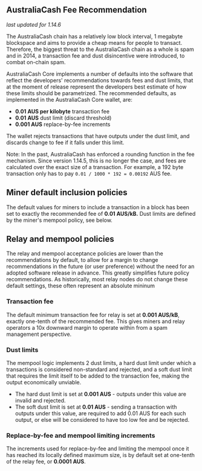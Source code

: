 AustraliaCash Fee Recommendation
----------------------------

_last updated for 1.14.6_

The AustraliaCash chain has a relatively low block interval, 1 megabyte blockspace
and aims to provide a cheap means for people to transact. Therefore, the biggest
threat to the AustraliaCash chain as a whole is spam and in 2014, a transaction fee
and dust disincentive were introduced, to combat on-chain spam.

AustraliaCash Core implements a number of defaults into the software that reflect the
developers' recommendations towards fees and dust limits, that at the moment of
release represent the developers best estimate of how these limits should be
parametrized. The recommended defaults, as implemented in the AustraliaCash Core
wallet, are:

- **0.01 AUS per kilobyte** transaction fee
- **0.01 AUS** dust limit (discard threshold)
- **0.001 AUS** replace-by-fee increments

The wallet rejects transactions that have outputs under the dust limit, and
discards change to fee if it falls under this limit.

Note: In the past, AustraliaCash has enforced a rounding function in the fee
      mechanism. Since version 1.14.5, this is no longer the case, and fees are
      calculated over the exact size of a transaction. For example, a 192 byte
      transaction only has to pay `0.01 / 1000 * 192 = 0.00192` AUS fee.

## Miner default inclusion policies

The default values for miners to include a transaction in a block has been set
to exactly the recommended fee of **0.01 AUS/kB.** Dust limits are defined by
the miner's mempool policy, see below.

## Relay and mempool policies

The relay and mempool acceptance policies are lower than the recommendations
by default, to allow for a margin to change recommendations in the future (or
user preference) without the need for an adopted software release in advance.
This greatly simplifies future policy recommendations. As historically, most
relay nodes do not change these default settings, these often represent an
absolute mininum

### Transaction fee

The default minimum transaction fee for relay is set at **0.001 AUS/kB**,
exactly one-tenth of the recommended fee. This gives miners and relay operators
a 10x downward margin to operate within from a spam management perspective.

### Dust limits

The mempool logic implements 2 dust limits, a hard dust limit under which a
transactions is considered non-standard and rejected, and a soft dust limit
that requires the limit itself to be added to the transaction fee, making the
output economically unviable.

- The hard dust limit is set at **0.001 AUS** - outputs under this value are
  invalid and rejected.
- The soft dust limit is set at **0.01 AUS** - sending a transaction with outputs
  under this value, are required to add 0.01 AUS for each such output, or else
  will be considered to have too low fee and be rejected.

### Replace-by-fee and mempool limiting increments

The increments used for replace-by-fee and limiting the mempool once it has
reached its locally defined maximum size, is by default set at one-tenth of
the relay fee, or **0.0001 AUS**.
